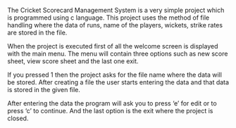 The Cricket Scorecard Management System is a very simple project which is programmed using c language. This project uses the method of file handling where the data of runs, name of the players, wickets, strike rates are stored in the file.

When the project is executed first of all the welcome screen is displayed with the main menu. The menu will contain three options such as new score sheet, view score sheet and the last one exit.


If you pressed 1 then the project asks for the file name where the data will be stored. After creating a file the user starts entering the data and that data is stored in the given file.

After entering the data the program will ask you to press ‘e’ for edit or to press ‘c’ to continue. And the last option is the exit where the project is closed.

